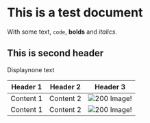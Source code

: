# This is a test document

With some text, `code`, **bolds** and _italics_.

## This is second header

Displaynone text

Header 1 | Header 2 | Header 3  
---|---|---  
Content 1 | Content 2 | ![200](http://lorempixel.com/200/200) Image!  
Content 1 | Content 2 | ![200](http://lorempixel.com/200/200) Image!
